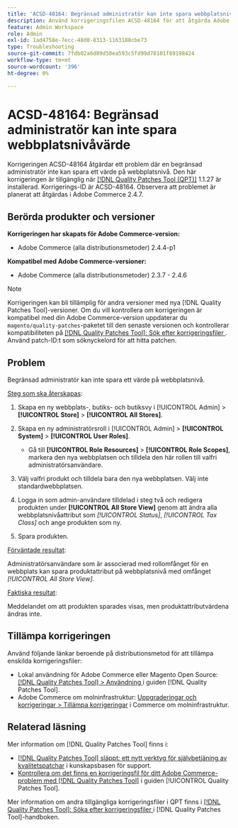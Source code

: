 ```yaml
---
title: 'ACSD-48164: Begränsad administratör kan inte spara webbplatsnivåvärde'
description: Använd korrigeringsfilen ACSD-48164 för att åtgärda Adobe Commerce-problemet där en begränsad administratör inte kan spara ett webbplatsnivåvärde.
feature: Admin Workspace
role: Admin
exl-id: 1ad4758e-7ecc-48d0-8313-1163188cbe73
type: Troubleshooting
source-git-commit: 7fdb02a6d89d50ea593c5fd99d78101f89198424
workflow-type: tm+mt
source-wordcount: '396'
ht-degree: 0%

---
```


# ACSD-48164: Begränsad administratör kan inte spara webbplatsnivåvärde

Korrigeringen ACSD-48164 åtgärdar ett problem där en begränsad administratör inte kan spara ett värde på webbplatsnivå. Den här korrigeringen är tillgänglig när [[!DNL Quality Patches Tool (QPT)]](https://experienceleague.adobe.com/en/docs/commerce-operations/tools/quality-patches-tool/quality-patches-tool-to-self-serve-quality-patches) 1.1.27 är installerad. Korrigerings-ID är ACSD-48164. Observera att problemet är planerat att åtgärdas i Adobe Commerce 2.4.7.

## Berörda produkter och versioner

**Korrigeringen har skapats för Adobe Commerce-version:**

* Adobe Commerce (alla distributionsmetoder) 2.4.4-p1

**Kompatibel med Adobe Commerce-versioner:**

* Adobe Commerce (alla distributionsmetoder) 2.3.7 - 2.4.6

>[!NOTE]
>
>Korrigeringen kan bli tillämplig för andra versioner med nya [!DNL Quality Patches Tool]-versioner. Om du vill kontrollera om korrigeringen är kompatibel med din Adobe Commerce-version uppdaterar du `magento/quality-patches`-paketet till den senaste versionen och kontrollerar kompatibiliteten på [[!DNL Quality Patches Tool]: Sök efter korrigeringsfiler ](https://experienceleague.adobe.com/tools/commerce-quality-patches/index.html). Använd patch-ID:t som söknyckelord för att hitta patchen.

## Problem

Begränsad administratör kan inte spara ett värde på webbplatsnivå.

<u>Steg som ska återskapas</u>:

1. Skapa en ny webbplats-, butiks- och butiksvy i [!UICONTROL Admin] > **[!UICONTROL Store]** > **[!UICONTROL All Stores]**.
1. Skapa en ny administratörsroll i [!UICONTROL Admin] > **[!UICONTROL System]** > **[!UICONTROL User Roles]**.

   * Gå till **[!UICONTROL Role Resources]** > **[!UICONTROL Role Scopes]**, markera den nya webbplatsen och tilldela den här rollen till valfri administratörsanvändare.

1. Välj valfri produkt och tilldela bara den nya webbplatsen. Välj inte standardwebbplatsen.
1. Logga in som admin-användare tilldelad i steg två och redigera produkten under **[!UICONTROL All Store View]** genom att ändra alla webbplatsnivåattribut som *[!UICONTROL Status]*, *[!UICONTROL Tax Class]* och ange produkten som ny.
1. Spara produkten.

<u>Förväntade resultat</u>:

Administratörsanvändare som är associerad med rollomfånget för en webbplats kan spara produktattribut på webbplatsnivå med omfånget *[!UICONTROL All Store View]*.

<u>Faktiska resultat</u>:

Meddelandet om att produkten sparades visas, men produktattributvärdena ändras inte.

## Tillämpa korrigeringen

Använd följande länkar beroende på distributionsmetod för att tillämpa enskilda korrigeringsfiler:

* Lokal användning för Adobe Commerce eller Magento Open Source: [[!DNL Quality Patches Tool] > Användning ](/help/tools/quality-patches-tool/usage.md) i guiden [!DNL Quality Patches Tool].
* Adobe Commerce om molninfrastruktur: [Uppgraderingar och korrigeringar > Tillämpa korrigeringar](https://experienceleague.adobe.com/docs/commerce-cloud-service/user-guide/develop/upgrade/apply-patches.html) i Commerce om molninfrastruktur.

## Relaterad läsning

Mer information om [!DNL Quality Patches Tool] finns i:

* [[!DNL Quality Patches Tool] släppt: ett nytt verktyg för självbetjäning av kvalitetspatchar](https://experienceleague.adobe.com/en/docs/commerce-operations/tools/quality-patches-tool/quality-patches-tool-to-self-serve-quality-patches) i kunskapsbasen för support.
* [Kontrollera om det finns en korrigeringsfil för ditt Adobe Commerce-problem med  [!DNL Quality Patches Tool]](/help/tools/quality-patches-tool/patches-available-in-qpt/check-patch-for-magento-issue-with-magento-quality-patches.md) i guiden [!UICONTROL Quality Patches Tool].


Mer information om andra tillgängliga korrigeringsfiler i QPT finns i [[!DNL Quality Patches Tool]: Söka efter korrigeringsfiler ](https://experienceleague.adobe.com/tools/commerce-quality-patches/index.html) i [!DNL Quality Patches Tool]-handboken.
